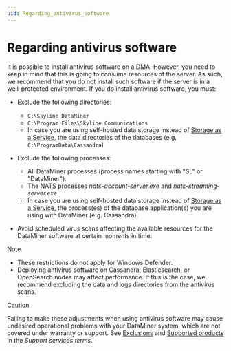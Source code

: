 ```yaml
---
uid: Regarding_antivirus_software
---
```


# Regarding antivirus software

It is possible to install antivirus software on a DMA. However, you need to keep in mind that this is going to consume resources of the server. As such, we recommend that you do not install such software if the server is in a well-protected environment. If you do install antivirus software, you must:

- Exclude the following directories:

  - `C:\Skyline DataMiner`
  - `C:\Program Files\Skyline Communications`
  - In case you are using self-hosted data storage instead of [Storage as a Service](xref:STaaS), the data directories of the databases (e.g. `C:\ProgramData\Cassandra`)

- Exclude the following processes:

  - All DataMiner processes (process names starting with "SL" or "DataMiner").
  - The NATS processes *nats-account-server.exe* and *nats-streaming-server.exe*.
  - In case you are using self-hosted data storage instead of [Storage as a Service](xref:STaaS), the process(es) of the database application(s) you are using with DataMiner (e.g. Cassandra).

- Avoid scheduled virus scans affecting the available resources for the DataMiner software at certain moments in time.

> [!NOTE]
>
> - These restrictions do not apply for Windows Defender.
> - Deploying antivirus software on Cassandra, Elasticsearch, or OpenSearch nodes may affect performance. If this is the case, we recommend excluding the data and logs directories from the antivirus scans.

> [!CAUTION]
> Failing to make these adjustments when using antivirus software may cause undesired operational problems with your DataMiner system, which are not covered under warranty or support. See [Exclusions](xref:Support_services_terms#exclusions) and [Supported products](xref:Support_services_terms#supported-products) in the *Support services terms*.

